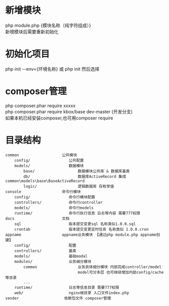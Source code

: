 # 新增模块
php module.php {模块名称（纯字符组成）}
<br /> 
新增模块后需要重新初始化

# 初始化项目
php init --env={环境名称}
或 php init  然后选择

# composer管理
php composer.phar require xxxxx
<br/>
php composer.phar require kbox/base dev-master (开发分支)
<br/>
如果本机已经安装composer,也可用composer require

# 目录结构
```
common                   公共模块
    config/                 公共配置
    models/                 数据模块
        base/                   数据模块公共库 & 数据库基类
        db/                     数据库ActiveRecord 集成common\models\base\BaseActiveRecord
        logic/                  逻辑数据库 存枚举值
console                  命令行模块
    config/                 命令行模块配置
    controllers/            命令行controller
    models/                 命令行models
    runtime/                命令行执行信息 日志等内容 需要777权限
docs                     文档
    sql                     版本提交变更sql 名称类似1.0.0.sql
    crontab                 版本提交变更定时任务 名称类似 1.0.0.cron
appname                  appname业务模块 【通过php module.php appname创建】
    config/                 配置
    controllers/            基类
    models/                 基础modal
    modules/                业务细分模块
        common                  业务具体细分模块 内部完成controller/model
                                model可分多层 也可继续增加内部config/cache等目录
        ...                 
    runtime/                日志等信息目录 需要777权限
    web/                    nginx根目录 入口文件index.php
vender                    依赖包文件 composer管理
```